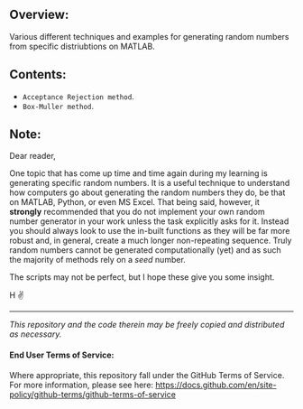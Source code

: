 ## Overview:
Various different techniques and examples for generating random numbers from specific distriubtions on MATLAB.

## Contents:
- `Acceptance Rejection method`.
- `Box-Muller method`.

## Note:
Dear reader,

One topic that has come up time and time again during my learning is generating specific random numbers. It is a useful technique to understand how computers go about generating the random numbers they do, be that on MATLAB, Python, or even MS Excel. That being said, however, it __strongly__ recommended that you do not implement your own random number generator in your work unless the task explicitly asks for it. Instead you should always look to use the in-built functions as they will be far more robust and, in general, create a much longer non-repeating sequence. Truly random numbers cannot be generated computationally (yet) and as such the majority of methods rely on a _seed_ number. 

The scripts may not be perfect, but I hope these give you some insight.

H ✌️

---
_This repository and the code therein may be freely copied and distributed as necessary._

#### End User Terms of Service:

Where appropriate, this repository fall under the GitHub Terms of Service. For more information, please see here: https://docs.github.com/en/site-policy/github-terms/github-terms-of-service

